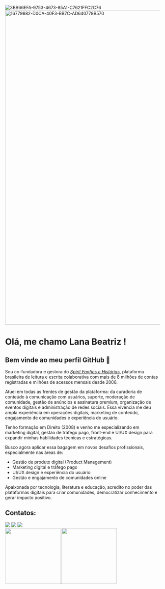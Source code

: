 ![3BB66EFA-9753-4673-85A1-C7621FFC2C76](https://github.com/user-attachments/assets/2bda9a3f-dff1-4875-8c8c-c64d47506d16)
<img width="1024" height="1024" alt="16779882-D0CA-40F3-BB7C-AD640778B570" src="https://github.com/user-attachments/assets/f0026e09-8b42-4965-a0e6-edb76c6e0318" />
# Olá, me chamo Lana Beatriz ! 
## Bem vinde ao meu perfil GitHub 👋

Sou co-fundadora e gestora do <a href="https://www.spiritfanfiction.com/" target="_blank">*Spirit Fanfics e Histórias*</a>, plataforma brasileira de leitura e escrita colaborativa com mais de 8 milhões de contas registradas e milhões de acessos mensais desde 2006.

Atuei em todas as frentes de gestão da plataforma: da curadoria de conteúdo à comunicação com usuários, suporte, moderação de comunidade, gestão de anúncios e assinatura premium, organização de eventos digitais e administração de redes sociais. Essa vivência me deu ampla experiência em operações digitais, marketing de conteúdo, engajamento de comunidades e experiência do usuário.

Tenho formação em Direito (2008) e venho me especializando em marketing digital, gestão de tráfego pago, front-end e UI/UX design para expandir minhas habilidades técnicas e estratégicas.

Busco agora aplicar essa bagagem em novos desafios profissionais, especialmente nas áreas de:
 - Gestão de produto digital (Product Management)
 - Marketing digital e tráfego pago
 - UI/UX design e experiência do usuário
 - Gestão e engajamento de comunidades online

Apaixonada por tecnologia, literatura e educação, acredito no poder das plataformas digitais para criar comunidades, democratizar conhecimento e gerar impacto positivo.

## Contatos:
<div>
<a href="https://instagram.com/lanabeatriz" target="_blank"><img loading="lazy" src="https://img.shields.io/badge/-Instagram-%23E4405F?style=for-the-badge&logo=instagram&logoColor=white" target="_blank"></a>
<a href = "mailto:lana@spiritfanfiction.com"><img loading="lazy" src="https://img.shields.io/badge/Gmail-D14836?style=for-the-badge&logo=gmail&logoColor=white" target="_blank"></a>
<a href="[https://www.linkedin.com/in/seu-usuário-linkedln-aqui](https://www.linkedin.com/in/lana-beatriz-thom%C3%A9-4139a4355/)" target="_blank"><img loading="lazy" src="https://img.shields.io/badge/-LinkedIn-%230077B5?style=for-the-badge&logo=linkedin&logoColor=white" target="_blank"></a>   
</div>

<div>
<a href="https://github.com/lanabeatrizt">
<img loading="lazy" height="180em" src="https://github-readme-stats.vercel.app/api/top-langs/?username=lanabeatrizt&layout=compact&langs_count=7&theme=dracula"/>
<img loading="lazy" height="180em" src="https://github-readme-stats.vercel.app/api?username=lanabeatrizt&show_icons=true&theme=dracula&include_all_commits=true&count_private=true"/>
</div>

